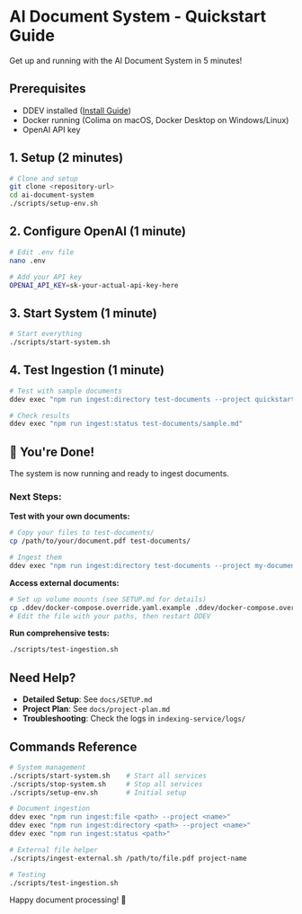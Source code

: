 # AI Document System - Quickstart Guide

Get up and running with the AI Document System in 5 minutes!

## Prerequisites

- DDEV installed ([Install Guide](https://ddev.readthedocs.io/en/stable/users/install/))
- Docker running (Colima on macOS, Docker Desktop on Windows/Linux)
- OpenAI API key

## 1. Setup (2 minutes)

```bash
# Clone and setup
git clone <repository-url>
cd ai-document-system
./scripts/setup-env.sh
```

## 2. Configure OpenAI (1 minute)

```bash
# Edit .env file
nano .env

# Add your API key
OPENAI_API_KEY=sk-your-actual-api-key-here
```

## 3. Start System (1 minute)

```bash
# Start everything
./scripts/start-system.sh
```

## 4. Test Ingestion (1 minute)

```bash
# Test with sample documents
ddev exec "npm run ingest:directory test-documents --project quickstart-test"

# Check results
ddev exec "npm run ingest:status test-documents/sample.md"
```

## 🎉 You're Done!

The system is now running and ready to ingest documents. 

### Next Steps:

**Test with your own documents:**
```bash
# Copy your files to test-documents/
cp /path/to/your/document.pdf test-documents/

# Ingest them
ddev exec "npm run ingest:directory test-documents --project my-documents"
```

**Access external documents:**
```bash
# Set up volume mounts (see SETUP.md for details)
cp .ddev/docker-compose.override.yaml.example .ddev/docker-compose.override.yaml
# Edit the file with your paths, then restart DDEV
```

**Run comprehensive tests:**
```bash
./scripts/test-ingestion.sh
```

## Need Help?

- **Detailed Setup**: See `docs/SETUP.md`
- **Project Plan**: See `docs/project-plan.md`
- **Troubleshooting**: Check the logs in `indexing-service/logs/`

## Commands Reference

```bash
# System management
./scripts/start-system.sh    # Start all services
./scripts/stop-system.sh     # Stop all services
./scripts/setup-env.sh       # Initial setup

# Document ingestion
ddev exec "npm run ingest:file <path> --project <name>"
ddev exec "npm run ingest:directory <path> --project <name>"
ddev exec "npm run ingest:status <path>"

# External file helper
./scripts/ingest-external.sh /path/to/file.pdf project-name

# Testing
./scripts/test-ingestion.sh
```

Happy document processing! 🚀
